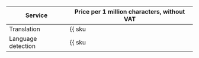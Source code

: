 | Service | Price per 1 million characters, without VAT |
| ----- | ----- |
| Translation | {{ sku|USD|ai.mt.translate|string }} |
| Language detection | {{ sku|USD|ai.mt.detect|string }} |
